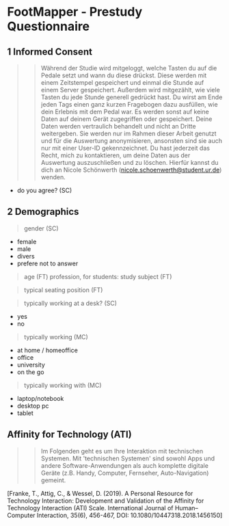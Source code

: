 # FootMapper - Prestudy Questionnaire

## 1 Informed Consent

>> Während der Studie wird mitgeloggt, welche Tasten du auf die Pedale setzt und wann du diese drückst. Diese werden mit einem Zeitstempel gespeichert und einmal die Stunde auf einem Server gespeichert. Außerdem wird mitgezählt, wie viele Tasten du jede Stunde generell gedrückt hast. Du wirst am Ende jeden Tags einen ganz kurzen Fragebogen dazu ausfüllen, wie dein Erlebnis mit dem Pedal war. Es werden sonst auf keine Daten auf deinem Gerät zugegriffen oder gespeichert. 
Deine Daten werden vertraulich behandelt und nicht an Dritte weitergeben. Sie werden nur im Rahmen dieser Arbeit genutzt und für die Auswertung anonymisieren, ansonsten sind sie auch nur mit einer User-ID gekennzeichnet. 
Du hast jederzeit das Recht, mich zu kontaktieren, um deine Daten aus der Auswertung auszuschließen und zu löschen.  Hierfür kannst du dich an Nicole Schönwerth (nicole.schoenwerth@student.ur.de) wenden.

- do you agree? (SC)

## 2 Demographics

> gender (SC)
- female
- male
- divers
- prefere not to answer

> age (FT)
> profession, for students: study subject (FT)

> typical seating position (FT)

> typically working at a desk? (SC)
- yes
- no

> typically working (MC)
- at home / homeoffice
- office
- university
- on the go

> typically working with (MC)
- laptop/notebook
- desktop pc
- tablet


## Affinity for Technology (ATI)
>> Im Folgenden geht es um Ihre Interaktion mit technischen Systemen. Mit 'technischen Systemen' sind sowohl Apps und andere Software-Anwendungen als auch komplette digitale Geräte (z.B. Handy, Computer, Fernseher, Auto-Navigation) gemeint.
  
[Franke, T., Attig, C., & Wessel, D. (2019). A Personal Resource for Technology Interaction: Development and Validation of the Affinity for Technology Interaction (ATI) Scale. International Journal of Human–Computer Interaction, 35(6), 456-467, DOI: 10.1080/10447318.2018.1456150]


